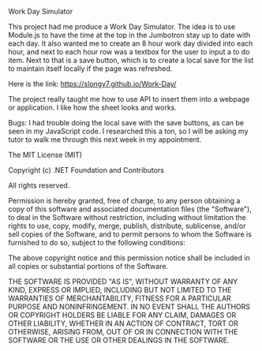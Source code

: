 Work Day Simulator

This project had me produce a Work Day Simulator.  The idea is to use Module.js to have the time at the top in the Jumbotron stay up to date with each day.  It also wanted me to create an 8 hour work day divided into each hour, and next to each hour row was a textbox for the user to input a to do item.  Next to that is a save button, which is to create a local save for the list to maintain itself locally if the page was refreshed.

Here is the link:  https://slongy7.github.io/Work-Day/

The project really taught me how to use API to insert them into a webpage or application.  I like how the sheet looks and works.

Bugs:  I had trouble doing the local save with the save buttons, as can be seen in my JavaScript code.  I researched this a ton, so I will be asking my tutor to walk me through this next week in my appointment.  

The MIT License (MIT)

Copyright (c) .NET Foundation and Contributors

All rights reserved.

Permission is hereby granted, free of charge, to any person obtaining a copy of this software and associated documentation files (the "Software"), to deal in the Software without restriction, including without limitation the rights to use, copy, modify, merge, publish, distribute, sublicense, and/or sell copies of the Software, and to permit persons to whom the Software is furnished to do so, subject to the following conditions:

The above copyright notice and this permission notice shall be included in all copies or substantial portions of the Software.

THE SOFTWARE IS PROVIDED "AS IS", WITHOUT WARRANTY OF ANY KIND, EXPRESS OR IMPLIED, INCLUDING BUT NOT LIMITED TO THE WARRANTIES OF MERCHANTABILITY, FITNESS FOR A PARTICULAR PURPOSE AND NONINFRINGEMENT. IN NO EVENT SHALL THE AUTHORS OR COPYRIGHT HOLDERS BE LIABLE FOR ANY CLAIM, DAMAGES OR OTHER LIABILITY, WHETHER IN AN ACTION OF CONTRACT, TORT OR OTHERWISE, ARISING FROM, OUT OF OR IN CONNECTION WITH THE SOFTWARE OR THE USE OR OTHER DEALINGS IN THE SOFTWARE.

